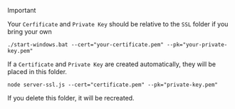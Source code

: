 > [!IMPORTANT]
> Your `Cerfificate` and `Private Key` should be relative to the `SSL` folder if you bring your own

```
./start-windows.bat --cert="your-certificate.pem" --pk="your-private-key.pem"
```

If a `Certificate` and `Private Key` are created automatically, they will be placed in this folder.

```
node server-ssl.js --cert="certificate.pem" --pk="private-key.pem"
```

If you delete this folder, it will be recreated.
